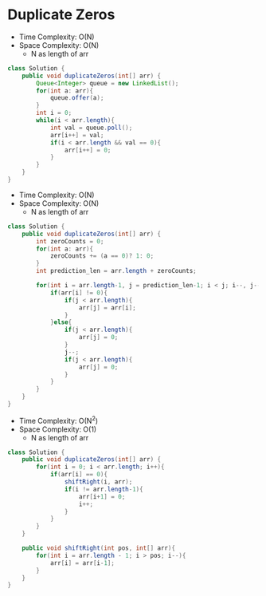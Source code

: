 # Duplicate Zeros

- Time Complexity: O(N)
- Space Complexity: O(N)
  - N as length of arr

```java
class Solution {
    public void duplicateZeros(int[] arr) {
        Queue<Integer> queue = new LinkedList();
        for(int a: arr){
            queue.offer(a);
        }
        int i = 0;
        while(i < arr.length){
            int val = queue.poll();
            arr[i++] = val;
            if(i < arr.length && val == 0){
                arr[i++] = 0;
            }
        }
    }
}
```

- Time Complexity: O(N)
- Space Complexity: O(N)
  - N as length of arr

```java
class Solution {
    public void duplicateZeros(int[] arr) {
        int zeroCounts = 0;
        for(int a: arr){
            zeroCounts += (a == 0)? 1: 0;
        }
        int prediction_len = arr.length + zeroCounts;

        for(int i = arr.length-1, j = prediction_len-1; i < j; i--, j--){
            if(arr[i] != 0){
                if(j < arr.length){
                    arr[j] = arr[i];
                }
            }else{
                if(j < arr.length){
                    arr[j] = 0;
                }
                j--;
                if(j < arr.length){
                    arr[j] = 0;
                }
            }
        }
    }
}
```

- Time Complexity: O(N<sup>2</sup>)
- Space Complexity: O(1)
  - N as length of arr

```java
class Solution {
    public void duplicateZeros(int[] arr) {
        for(int i = 0; i < arr.length; i++){
            if(arr[i] == 0){
                shiftRight(i, arr);
                if(i != arr.length-1){
                    arr[i+1] = 0;
                    i++;
                }
            }
        }
    }

    public void shiftRight(int pos, int[] arr){
        for(int i = arr.length - 1; i > pos; i--){
            arr[i] = arr[i-1];
        }
    }
}
```
